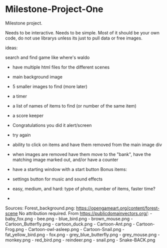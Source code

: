 # Milestone-Project-One

Milestone project. 

Needs to be interactive.
Needs to be simple. 
Most of it should be your own code, do not use librarys unless its just to pull data or free images.

ideas:

search and find game like where's waldo
- have multiple html files for the different scenes
- main background image
- 5 smaller images to find (more later)
- a timer
- a list of names of items to find (or number of the same item)
- a score keeper
- Congratulations you did it alert/screen
- try again
- ability to click on items and have them removed from the main image div
- when images are removed have them move to the "bank", have the matching image marked out, and/or have a counter
- have a starting window with a start button 
Bonus items:

- settings button for music and sound effects 
- easy, medium, and hard: type of photo, number of items, faster time?
- 


Sources:
Forest_background.png: https://opengameart.org/content/forest-scene No attribution required. 
From https://publicdomainvectors.org/:
    - baby_fox.png
    - bee.png
    - blue_bird.png
    - brown_mouse.png
    - Cartoon_Butterfly.png
    - cartoon_duck.png
    - Cartoon-Ant.png
    - Cartoon-Frog.png
    - Cartoon-owl-asleep.png
    - Cartoon-Snail.png
    - fat_yellow_bird.png
    - fox.png
    - grey_blue_butterfly.png
    - grey_mouse.png
    - monkey.png
    - red_bird.png
    - reindeer.png
    - snail.png
    - Snake-BACK.png
    
    
    
    
    
    
    
    
